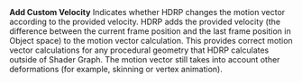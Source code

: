 <tr>
<td><strong>Add Custom Velocity</strong></td>
<td></td>
<td></td>
<td>Indicates whether HDRP changes the motion vector according to the provided velocity. HDRP adds the provided velocity (the difference between the current frame position and the last frame position in Object space) to the motion vector calculation. This provides correct motion vector calculations for any procedural geometry that HDRP calculates outside of Shader Graph. The motion vector still takes into account other deformations (for example, skinning or vertex animation).</td>
</tr>
